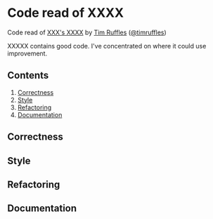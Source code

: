 # Code read of XXXX

<p class="author">Code read of <a href="XXXX">XXX's XXXX</a> by <a href="http://truffles.me.uk">Tim Ruffles</a> (<a href="http://twitter.com/timruffles">@timruffles</a>)</p>

XXXXX contains good code. I've concentrated on where it could use improvement.

## Contents

1. [Correctness](#correctness)
1. [Style](#style)
1. [Refactoring](#refactoring)
1. [Documentation](#documentation)


<a id=correctness></a>

## Correctness

<a id=style></a>
## Style

<a id=refactoring></a>
## Refactoring

<a id=documentation></a>
## Documentation
